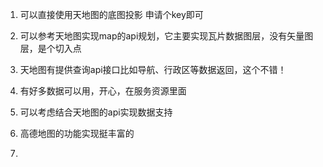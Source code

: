 1. 可以直接使用天地图的底图投影 申请个key即可
2. 可以参考天地图实现map的api规划，它主要实现瓦片数据图层，没有矢量图层，是个切入点
3. 天地图有提供查询api接口比如导航、行政区等数据返回，这个不错！
4. 有好多数据可以用，开心，在服务资源里面
5. 可以考虑结合天地图的api实现数据支持

1. 高德地图的功能实现挺丰富的
2. 